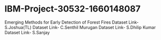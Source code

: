 # IBM-Project-30532-1660148087
Emerging Methods for Early Detection of Forest Fires
Dataset Link- S.Joshua(TL)
Dataset Link- C.Senthil Murugan
Dataset Link- S.Dhilip Kumar
Dataset Link- S.Sanjay
